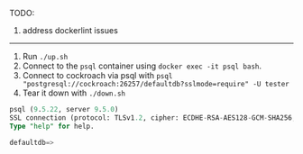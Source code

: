 TODO:
1. address dockerlint issues

------------------------------------------------------
1. Run `./up.sh`
2. Connect to the `psql` container using `docker exec -it psql bash`.
3. Connect to cockroach via psql with `psql "postgresql://cockroach:26257/defaultdb?sslmode=require" -U tester`
4. Tear it down with `./down.sh`


```sql
psql (9.5.22, server 9.5.0)
SSL connection (protocol: TLSv1.2, cipher: ECDHE-RSA-AES128-GCM-SHA256, bits: 128, compression: off)
Type "help" for help.

defaultdb=>
```
